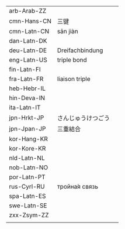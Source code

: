 | | | |
|-|-|-|
| arb-Arab-ZZ |  |  |
| cmn-Hans-CN | 三键 |  |
| cmn-Latn-CN | sān jiàn |  |
| dan-Latn-DK |  |  |
| deu-Latn-DE | Dreifachbindung |  |
| eng-Latn-US | triple bond |  |
| fin-Latn-FI |  |  |
| fra-Latn-FR | liaison triple |  |
| heb-Hebr-IL |  |  |
| hin-Deva-IN |  |  |
| ita-Latn-IT |  |  |
| jpn-Hrkt-JP | さんじゅうけつごう |  |
| jpn-Jpan-JP | 三重結合 |  |
| kor-Hang-KR |  |  |
| kor-Kore-KR |  |  |
| nld-Latn-NL |  |  |
| nob-Latn-NO |  |  |
| por-Latn-PT |  |  |
| rus-Cyrl-RU | тройна́я связь |  |
| spa-Latn-ES |  |  |
| swe-Latn-SE |  |  |
| zxx-Zsym-ZZ |  |  |
|  |  |  |
